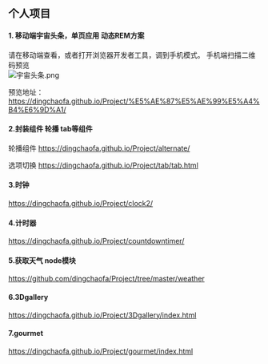 ## 个人项目

#### 1. 移动端宇宙头条，单页应用   动态REM方案  
请在移动端查看，或者打开浏览器开发者工具，调到手机模式。 
手机端扫描二维码预览   
![宇宙头条.png](https://ooo.0o0.ooo/2017/05/28/592a9f71a9eec.png) 
   
预览地址：https://dingchaofa.github.io/Project/%E5%AE%87%E5%AE%99%E5%A4%B4%E6%9D%A1/

#### 2.封装组件 轮播 tab等组件  
轮播组件 https://dingchaofa.github.io/Project/alternate/    

选项切换 https://dingchaofa.github.io/Project/tab/tab.html

#### 3.时钟
https://dingchaofa.github.io/Project/clock2/

#### 4.计时器
https://dingchaofa.github.io/Project/countdowntimer/

#### 5.获取天气 node模块
https://github.com/dingchaofa/Project/tree/master/weather

#### 6.3Dgallery  
https://dingchaofa.github.io/Project/3Dgallery/index.html

#### 7.gourmet  
https://dingchaofa.github.io/Project/gourmet/index.html